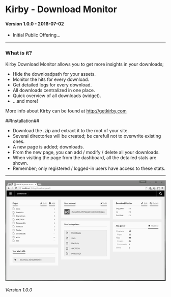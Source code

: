 # Kirby - Download Monitor

#### Version 1.0.0 - 2016-07-02

- Initial Public Offering...

****

### What is it?

Kirby Download Monitor allows you to get more insights in your downloads;

- Hide the downloadpath for your assets.
- Monitor the hits for every download.
- Get detailed logs for every download.
- All downloads centralized in one place.
- Quick overview of all downloads (widget).
- ...and more!

More info about Kirby can be found at http://getkirby.com

##Installation##

- Download the .zip and extract it to the root of your site.
- Several directories will be created; be carefull not to overwrite existing ones.
- A new page is added; downloads.
- From the new page, you can add / modify / delete all your downloads.
- When visiting the page from the dashboard, all the detailed stats are shown.
- Remember; only registered / logged-in users have access to these stats.

****

![Kirby - Download Monitor](kirby-download-monitor.gif "Kirby - Download Monitor")

*Version 1.0.0*